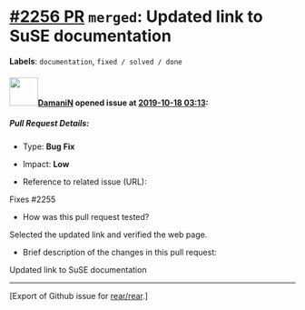 [\#2256 PR](https://github.com/rear/rear/pull/2256) `merged`: Updated link to SuSE documentation
================================================================================================

**Labels**: `documentation`, `fixed / solved / done`

#### <img src="https://avatars.githubusercontent.com/u/37876601?u=832a55ad26fa192d411932dcf7a9f13187d79380&v=4" width="50">[DamaniN](https://github.com/DamaniN) opened issue at [2019-10-18 03:13](https://github.com/rear/rear/pull/2256):

##### Pull Request Details:

-   Type: **Bug Fix**

-   Impact: **Low**

-   Reference to related issue (URL):

Fixes \#2255

-   How was this pull request tested?

Selected the updated link and verified the web page.

-   Brief description of the changes in this pull request:

Updated link to SuSE documentation

------------------------------------------------------------------------

\[Export of Github issue for
[rear/rear](https://github.com/rear/rear).\]
